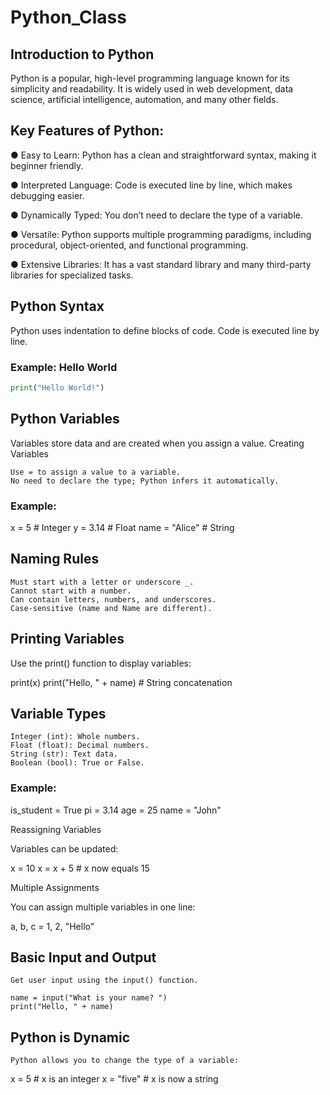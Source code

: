 # Python_Class
## Introduction to Python
Python is a popular, high-level programming language known for its simplicity and readability. It is widely used in web development, data science, artificial intelligence, automation, and many other fields.

## Key Features of Python:
 ● Easy to Learn: Python has a clean and straightforward syntax, making it beginner friendly.
 
 ●  Interpreted Language: Code is executed line by line, which makes debugging easier.
 
 ●  Dynamically Typed: You don’t need to declare the type of a variable.
 
 ● Versatile: Python supports multiple programming paradigms, including procedural, object-oriented, and functional programming.
 
 ● Extensive Libraries: It has a vast standard library and many third-party libraries for specialized tasks.

## Python Syntax

Python uses indentation to define blocks of code.
Code is executed line by line.

### Example: Hello World

```python
print("Hello World!")
```

## Python Variables

Variables store data and are created when you assign a value.
Creating Variables

    Use = to assign a value to a variable.
    No need to declare the type; Python infers it automatically.

### Example:

x = 5          # Integer
y = 3.14       # Float
name = "Alice" # String

## Naming Rules

    Must start with a letter or underscore _.
    Cannot start with a number.
    Can contain letters, numbers, and underscores.
    Case-sensitive (name and Name are different).

## Printing Variables

Use the print() function to display variables:

print(x)
print("Hello, " + name)  # String concatenation

## Variable Types

    Integer (int): Whole numbers.
    Float (float): Decimal numbers.
    String (str): Text data.
    Boolean (bool): True or False.

### Example:

is_student = True
pi = 3.14
age = 25
name = "John"

Reassigning Variables

Variables can be updated:

x = 10
x = x + 5  # x now equals 15

Multiple Assignments

You can assign multiple variables in one line:

a, b, c = 1, 2, "Hello"

## Basic Input and Output

    Get user input using the input() function.

    name = input("What is your name? ")
    print("Hello, " + name)

## Python is Dynamic

    Python allows you to change the type of a variable:

x = 5       # x is an integer
x = "five"  # x is now a string
